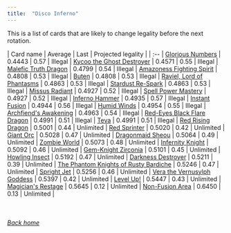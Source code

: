 ```yaml
---
title:  "Disco Inferno"
---
```


This is a list of cards that are likely to change legality before the next rotation.

| Card name | Average | Last | Projected legality |
| :-- |
[Glorious Numbers](https://db.ygoprodeck.com/card/?search=Glorious%20Numbers) | 0.4443 | 0.57 | Illegal |
[Kycoo the Ghost Destroyer](https://db.ygoprodeck.com/card/?search=Kycoo%20the%20Ghost%20Destroyer) | 0.4571 | 0.55 | Illegal |
[Malefic Truth Dragon](https://db.ygoprodeck.com/card/?search=Malefic%20Truth%20Dragon) | 0.4799 | 0.54 | Illegal |
[Amazoness Fighting Spirit](https://db.ygoprodeck.com/card/?search=Amazoness%20Fighting%20Spirit) | 0.4808 | 0.53 | Illegal |
[Buten](https://db.ygoprodeck.com/card/?search=Buten) | 0.4808 | 0.53 | Illegal |
[Raviel, Lord of Phantasms](https://db.ygoprodeck.com/card/?search=Raviel,%20Lord%20of%20Phantasms) | 0.4863 | 0.53 | Illegal |
[Stardust Re-Spark](https://db.ygoprodeck.com/card/?search=Stardust%20Re-Spark) | 0.4863 | 0.53 | Illegal |
[Missus Radiant](https://db.ygoprodeck.com/card/?search=Missus%20Radiant) | 0.4927 | 0.52 | Illegal |
[Spell Power Mastery](https://db.ygoprodeck.com/card/?search=Spell%20Power%20Mastery) | 0.4927 | 0.52 | Illegal |
[Inferno Hammer](https://db.ygoprodeck.com/card/?search=Inferno%20Hammer) | 0.4935 | 0.57 | Illegal |
[Instant Fusion](https://db.ygoprodeck.com/card/?search=Instant%20Fusion) | 0.4944 | 0.56 | Illegal |
[Humid Winds](https://db.ygoprodeck.com/card/?search=Humid%20Winds) | 0.4954 | 0.55 | Illegal |
[Archfiend's Awakening](https://db.ygoprodeck.com/card/?search=Archfiend's%20Awakening) | 0.4963 | 0.54 | Illegal |
[Red-Eyes Black Flare Dragon](https://db.ygoprodeck.com/card/?search=Red-Eyes%20Black%20Flare%20Dragon) | 0.4991 | 0.51 | Illegal |
[Teva](https://db.ygoprodeck.com/card/?search=Teva) | 0.4991 | 0.51 | Illegal |
[Red Rising Dragon](https://db.ygoprodeck.com/card/?search=Red%20Rising%20Dragon) | 0.5001 | 0.44 | Unlimited |
[Red Sprinter](https://db.ygoprodeck.com/card/?search=Red%20Sprinter) | 0.5020 | 0.42 | Unlimited |
[Giant Orc](https://db.ygoprodeck.com/card/?search=Giant%20Orc) | 0.5028 | 0.47 | Unlimited |
[Dragonmaid Sheou](https://db.ygoprodeck.com/card/?search=Dragonmaid%20Sheou) | 0.5064 | 0.49 | Unlimited |
[Zombie World](https://db.ygoprodeck.com/card/?search=Zombie%20World) | 0.5073 | 0.48 | Unlimited |
[Infernity Knight](https://db.ygoprodeck.com/card/?search=Infernity%20Knight) | 0.5092 | 0.46 | Unlimited |
[Gem-Knight Zirconia](https://db.ygoprodeck.com/card/?search=Gem-Knight%20Zirconia) | 0.5101 | 0.45 | Unlimited |
[Howling Insect](https://db.ygoprodeck.com/card/?search=Howling%20Insect) | 0.5192 | 0.47 | Unlimited |
[Darkness Destroyer](https://db.ygoprodeck.com/card/?search=Darkness%20Destroyer) | 0.5211 | 0.39 | Unlimited |
[The Phantom Knights of Rusty Bardiche](https://db.ygoprodeck.com/card/?search=The%20Phantom%20Knights%20of%20Rusty%20Bardiche) | 0.5246 | 0.47 | Unlimited |
[Spright Jet](https://db.ygoprodeck.com/card/?search=Spright%20Jet) | 0.5256 | 0.46 | Unlimited |
[Vera the Vernusylph Goddess](https://db.ygoprodeck.com/card/?search=Vera%20the%20Vernusylph%20Goddess) | 0.5397 | 0.42 | Unlimited |
[Level Up!](https://db.ygoprodeck.com/card/?search=Level%20Up!) | 0.5447 | 0.43 | Unlimited |
[Magician's Restage](https://db.ygoprodeck.com/card/?search=Magician's%20Restage) | 0.5645 | 0.12 | Unlimited |
[Non-Fusion Area](https://db.ygoprodeck.com/card/?search=Non-Fusion%20Area) | 0.6450 | 0.13 | Unlimited |

<br>

###### [Back home](index)